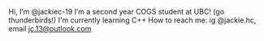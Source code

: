  Hi, I’m @jackiec-19
 I’m a second year COGS student at UBC! (go thunderbirds!)
I'm currently learning C++
How to reach me: 
ig @jackie.hc, email jc.13@outlook.com

<!---
jackiec-19/jackiec-19 is a ✨ special ✨ repository because its `README.md` (this file) appears on your GitHub profile.
You can click the Preview link to take a look at your changes.
--->
